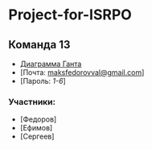 # Project-for-ISRPO
## Команда 13
 - [Диаграмма Ганта](https://cloud.gantter.com)
 - [Почта: maksfedorovval@gmail.com]
 - [Пароль: *1-6*]
### Участники:
 - [Федоров]
 - [Ефимов]
 - [Сергеев]
